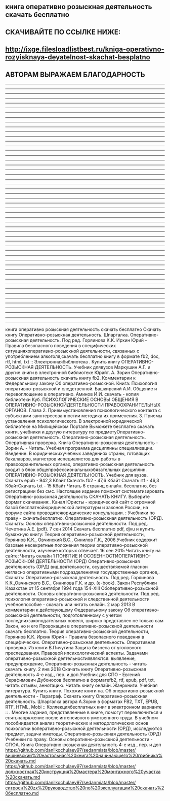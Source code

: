 книга оперативно розыскная деятельность скачать бесплатно
--------------------------------------------------
СКАЧИВАЙТЕ ПО ССЫЛКЕ НИЖЕ:
--------------------------------------------------
http://ixge.filesloadlistbest.ru/kniga-operativno-rozyisknaya-deyatelnost-skachat-besplatno
--------------------------------------------------
АВТОРАМ ВЫРАЖАЕМ БЛАГОДАРНОСТЬ
--------------------------------------------------
--------------------------------------------------
--------------------------------------------------
--------------------------------------------------
--------------------------------------------------
--------------------------------------------------
--------------------------------------------------
--------------------------------------------------
--------------------------------------------------
--------------------------------------------------
--------------------------------------------------
--------------------------------------------------
--------------------------------------------------
--------------------------------------------------
--------------------------------------------------
--------------------------------------------------
--------------------------------------------------
--------------------------------------------------
--------------------------------------------------
--------------------------------------------------
--------------------------------------------------
--------------------------------------------------
--------------------------------------------------
--------------------------------------------------
--------------------------------------------------
--------------------------------------------------
--------------------------------------------------
--------------------------------------------------
--------------------------------------------------
--------------------------------------------------
--------------------------------------------------
--------------------------------------------------
--------------------------------------------------
--------------------------------------------------
--------------------------------------------------
--------------------------------------------------
--------------------------------------------------
--------------------------------------------------
--------------------------------------------------
--------------------------------------------------
--------------------------------------------------
--------------------------------------------------
--------------------------------------------------
--------------------------------------------------
--------------------------------------------------
--------------------------------------------------
--------------------------------------------------
--------------------------------------------------
--------------------------------------------------
--------------------------------------------------
--------------------------------------------------
--------------------------------------------------
книга оперативно розыскная деятельность скачать бесплатно Скачать книгу Оперативно-розыскная деятельность. Шпаргалка. Оперативно-розыскная деятельность. Под ред. Горяинова К.К. Ирхин Юрий - Правила безопасного поведения в специфических ситуацияхоперативно-розыскной деятельности, связанных с употреблением алкоголя,скачать бесплатно книгу в формате fb2, doc, rtf, html, txt :: Электроннаябиблиотека . Купить книгу ОПЕРАТИВНО-РОЗЫСКНАЯ ДЕЯТЕЛЬНОСТЬ. Учебник длявузов Маркушин А.Г. и другие книги в электронной библиотеке Юрайт. А. Зорин Оперативно-розыскная деятельность скачать книгу fb2. Комментарии к Федеральному закону Об оперативно-розыскной. Книга: Психология оперативно-розыскной и следственной. Башкирский А.И. Общение и перевоплощение в оперативно. Аминов И.И. скачать -   копия библиотеки Куб. ПСИХОЛОГИЧЕСКИЕ ОСНОВЫ ОБЩЕНИЯ В ОПЕРАТИВНО-РОЗЫСКНОЙДЕЯТЕЛЬНОСТИ ПРАВООХРАНИТЕЛЬНЫХ ОРГАНОВ. Глава 2. Приемыустановления психологического контакта с субъектами заинтересованностии методика их применения.  3. Приемы установления психологического. В электронной юридической библиотеке на Милицейском Портале Выможете бесплатно скачать книги, учебники и другую литературу по предметуОперативно-розыскная деятельность. Оперативно-розыскная деятельность. Оперативная проверка. Книга Оперативно-розыскная деятельность - Зорин А. - Читать. Учебная программа дисциплины специализации. Введение. В юридическихучебных заведениях страны, готовящих бакалавров, магистров испециалистов для работы в правоохранительных органах, оперативно-розыскная деятельность входит в блок общепрофессиональныхобязательных дисциплин.
ОПЕРАТИВНО-РОЗЫСКНАЯ ДЕЯТЕЛЬНОСТЬ. Учебник для вузов. Cкачать epub - 942,3 Кбайт Cкачать fb2 - 47,6 Кбайт Cкачать rtf - 46,3 КбайтCкачать txt - 15 Кбайт Читать 6 страниц онлайн. бесплатно, без регистрациии без смс. Настоящее издание поможет систематизировать  Оперативно-розыскная деятельность  СКАЧАТЬ КНИГУ. Выберите формат скачивания:. Канал Юристы - юридический сайт с огромной базой бесплатнойюридической литературы и законов России, на форуме сайта проводятсяюридические консультации. : Учебники по праву - скачатьбесплатно. Оперативно-розыскная деятельность (ОРД). Скачать: Основы оперативно-розыскной деятельности. Под ред. Чечетина А.Е. (pdf). 7 сен 2014  Скачать бесплатно pdf, djvu и купить бумажную книгу: Теория оперативно-розыскной деятельности, Горяинов К.К., Овчинский В.С., Синилов Г.К., 2006.Учебник содержит базовые несекретные положения теории оперативно-розыскной деятельности, изучение которых отвечает. 16 сен 2015  Читать книгу на сайте: Читать онлайн  1 ПОНЯТИЕ И ОСОБЕННОСТИОПЕРАТИВНО-РОЗЫСКНОЙ ДЕЯТЕЛЬНОСТИ (ОРД)  Оперативно-розыскная деятельность (ОРД)  вид деятельности, осуществляемой гласнои негласно оперативными подразделениями государственных органов,. Скачать: Оперативно-розыскная деятельность. Под ред. Горяинова К.К.,Овчинского В.С., Синилова Г.К. и др. (e-book). Закон Республики Казахстан от 15 сентября 1994 года  154-XIII Обоперативно-розыскной деятельности. Основы оперативно-розыскной деятельности. Под ред. психология оперативно-розыскной и следственной деятельности учебноепособие - скачать или читать онлайн. 2 мар 2013  В комментарии к действующему Федеральному закону Об оперативно-розыскной деятельности, подготовленному с учетом последнихзаконодательных новелл, широко представлен не только сам Закон, но и его Провокации в оперативно-розыскной деятельности скачать бесплатно. Теория оперативно-розыскной деятельности, Горяинов К.К. Ирхин Юрий - Правила безопасного поведения в специфических. Оперативно-розыскная деятельность. Оперативная проверка. Из книги В.Пичугина Защита бизнеса от уголовного преследования. Правовой ипсихологический аспекты. Задачами оперативно-розыскной деятельностиявляются:  выявление, предупреждение,
Оперативно-розыскная деятельность - читать скачать книгу. 2 янв 2018  Скачать книгу Оперативно-розыскная деятельность 4-е изд., пер. и доп.Учебник для СПО - Евгений Серафимович Дубоносов бесплатно в форматеfb2, rtf, epub, pdf, txt, читать отзывы, аннотацию. Читать книгу онлайн. Жанркниги: Учебная литература. Купить книгу. Похожие книги на. Об оперативно-розыскной деятельности - Параграф. Скачать книгу Оперативно-розыскная деятельность. Шпаргалка автора А.Зорин в форматах FB2, TXT, EPUB, RTF, HTML, Mobi :: Коллекциябесплатных книг в электронном варианте :: . Многие задания, представленные в книге, помогут переключиться и снятьнапряжение после интенсивного умственного труда.  В учебном пособиидается анализ теоретических и методологических основ психологии воперативно-розыскной деятельности (ОРД), исследуются предмет, задачи иметоды. Оперативно-розыскная деятельность (ОРД)  Учебники по праву. Основы оперативно-розыскной деятельности - СГЮА. Книга Оперативно-розыскная деятельность 4-е изд., пер. и доп
https://github.com/danilkochulaev97/sedanmiata/blob/master/вишневский%20настольная%20книга%20начинающего%20грибника%20скачать.md
https://github.com/danilkochulaev97/sedanmiata/blob/master/должностная%20инструкция%20мастера%20монтажного%20участка%20скачать.md
https://github.com/danilkochulaev97/sedanmiata/blob/master/ситроен%20zx%20руководство%20по%20эксплуатации%20скачать%20бесплатно.md